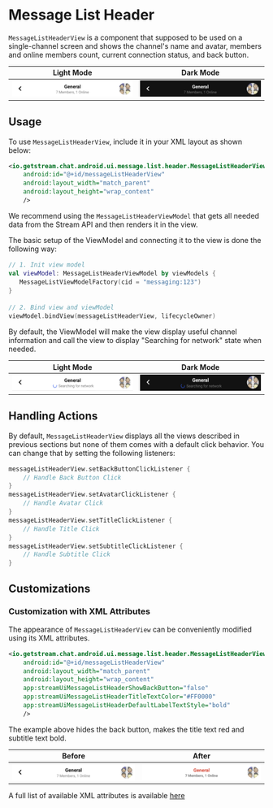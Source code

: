 # Message List Header


`MessageListHeaderView` is a component that supposed to be used on a single-channel screen and shows the channel's name and avatar, members and online members count, current connection status, and back button.

 | Light Mode | Dark Mode |
 | --- | --- |
 |![Light_mode](../../assets/message_list_header.png)|![Dark_mode](../../assets/message_list_header_dark.png)|

## Usage

To use `MessageListHeaderView`, include it in your XML layout as shown below:
```XML
<io.getstream.chat.android.ui.message.list.header.MessageListHeaderView
    android:id="@+id/messageListHeaderView"
    android:layout_width="match_parent"
    android:layout_height="wrap_content"
    />
```

We recommend using the `MessageListHeaderViewModel` that gets all needed data from the Stream API and then renders it in the view.

The basic setup of the ViewModel and connecting it to the view is done the following way:
 ```kotlin
// 1. Init view model
val viewModel: MessageListHeaderViewModel by viewModels {
    MessageListViewModelFactory(cid = "messaging:123")
}

// 2. Bind view and viewModel
viewModel.bindView(messageListHeaderView, lifecycleOwner)
```
By default, the ViewModel will make the view display useful channel information and call the view to display "Searching for network" state when needed.

 | Light Mode | Dark Mode |
 | --- | --- |
 |![Light_mode](../../assets/message_list_header_waiting_for_network.png)|![Dark_mode](../../assets/message_list_header_waiting_for_network_dark.png)|

## Handling Actions

By default, `MessageListHeaderView` displays all the views described in previous sections but none of them comes with a default click behavior. You can change that by setting the following listeners:
```kotlin
messageListHeaderView.setBackButtonClickListener {
    // Handle Back Button Click
}
messageListHeaderView.setAvatarClickListener {
    // Handle Avatar Click
}
messageListHeaderView.setTitleClickListener {
    // Handle Title Click
}
messageListHeaderView.setSubtitleClickListener {
    // Handle Subtitle Click
}
```

## Customizations

### Customization with XML Attributes

The appearance of `MessageListHeaderView` can be conveniently modified using its XML attributes.
```xml
<io.getstream.chat.android.ui.message.list.header.MessageListHeaderView
    android:id="@+id/messageListHeaderView"
    android:layout_width="match_parent"
    android:layout_height="wrap_content"
    app:streamUiMessageListHeaderShowBackButton="false"
    app:streamUiMessageListHeaderTitleTextColor="#FF0000"
    app:streamUiMessageListHeaderDefaultLabelTextStyle="bold"
    />
```

The example above hides the back button, makes the title text red and subtitle text bold.

| Before | After |
| --- | --- |
|![Light_mode](../../assets/message_list_header.png)|![Dark_mode](../../assets/message_list_header_customization.png)|

A full list of available XML attributes is available [here](https://github.com/GetStream/stream-chat-android/blob/main/stream-chat-android-ui-components/src/main/res/values/attrs_message_list_header_view.xml)
